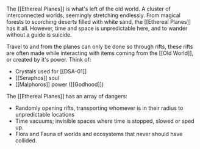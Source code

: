 The [[Ethereal Planes]] is what's left of the old world. A cluster of interconnected worlds, seemingly stretching endlessly. From magical forests to scorching deserts filled with white sand, the [[Ethereal Planes]] has it all. However, time and space is unpredictable here, and to wander without a guide is suicide.

Travel to and from the planes can only be done so through rifts, these rifts are often made while interacting with items coming from the [[Old World]], or created by it's power. Think of:
- Crystals used for [[DSA-01]]
- [[Seraphos]] soul
- [[Malphoros]] power ([[Godhood]])

The [[Ethereal Planes]] has an array of dangers:
- Randomly opening rifts, transporting whomever is in their radius to unpredictable locations
- Time vacuums; invisible spaces where time is stopped, slowed or sped up.
- Flora and Fauna of worlds and ecosystems that never should have collided.
